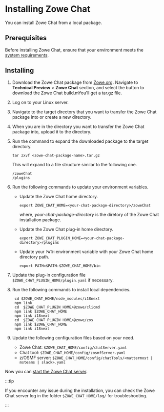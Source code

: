 # Installing Zowe Chat

You can install Zowe Chat from a local package.

## Prerequisites

Before installing Zowe Chat, ensure that your environment meets the [system requirements](systemrequirements-chat.md).

## Installing

1. Download the Zowe Chat package from [Zowe.org](https://www.zowe.org/download.html). Navigate to **Technical Preview** > **Zowe Chat** section, and select the button to download the Zowe Chat build.mYou'll get a tar.gz file.

1. Log on to your Linux server. 

1. Navigate to the target directory that you want to transfer the Zowe Chat package into or create a new directory. 

1. When you are in the directory you want to transfer the Zowe Chat package into, upload it to the directory.
   
1. Run the command to expand the downloaded package to the target directory.

    ```
    tar zxvf <zowe-chat-package-name>.tar.gz
    ```   

    This will expand to a file structure similar to the following one.

    ```
    /zoweChat   
    /plugins   
    ```

1. Run the following commands to update your environment variables. 
   
    - Update the Zowe Chat home directory. 

      ```
      export ZOWE_CHAT_HOME=<your-chat-package-directory>/zoweChat
      ```
      where, *your-chat-package-directory* is the diretory of the Zowe Chat installation package. 
    
    - Update the Zowe Chat plug-in home directory. 

      ```
      export ZOWE_CHAT_PLUGIN_HOME=<your-chat-package-directory>/plugins
      ```
    
    - Update your `PATH` environment variable with your Zowe Chat home directory path.
    
      ```
      export PATH=$PATH:$ZOWE_CHAT_HOME/bin
      ```

1. Update the plug-in configuration file `$ZOWE_CHAT_PLUGIN_HOME/plugin.yaml` if necessary. 

1. Run the following commands to install local dependencies. 

   ```
    cd $ZOWE_CHAT_HOME/node_modules/i18next
    npm link
    cd  $ZOWE_CHAT_PLUGIN_HOME/@zowe/clicmd
    npm link $ZOWE_CHAT_HOME
    npm link i18next
    cd  $ZOWE_CHAT_PLUGIN_HOME/@zowe/zos
    npm link $ZOWE_CHAT_HOME
    npm link i18next
   ```
1. Update the following configuration files based on your need. 

   - Zowe Chat: `$ZOWE_CHAT_HOME/config/chatServer.yaml`
   - Chat tool: `$ZOWE_CHAT_HOME/config/zosmfServer.yaml`
   - z/OSMF server: `$ZOWE_CHAT_HOME/config/chatTools/<mattermost | msteams | slack>.yaml`

<!--TODO: How to verify the installation?-->

Now you can [start the Zowe Chat server](chat_start_stop.md#starting-zowe-chat). 

:::tip

If you encounter any issue during the installation, you can check the Zowe Chat server log in the folder `$ZOWE_CHAT_HOME/log/` for troubleshooting.

:::

